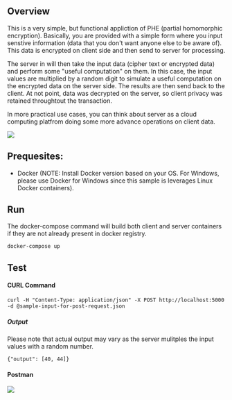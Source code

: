 ## Overview 
This is a very simple, but functional appliction of PHE (partial homomorphic encryption). Basically, you are provided with a simple form where you input senstive information (data that you don't want anyone else to be aware of). This data is encrypted on client side and then send to server for processing. 

The server in will then take the input data (cipher text or encrypted data) and perform some "useful computation" on them. In this case, the input values are multiplied by a random digit to simulate a useful computation on the encrypted data on the server side. The results are then send back to the client. At not point, data was decrypted on the server, 
so client privacy was retained throughtout the transaction. 

In more practical use cases, you can think about server as a cloud computing platfrom doing some more advance operations on client data. 

[<img src="https://github.com/razi-rais/homomorphic-encryption/blob/master/examples/images/sample-app-img1.png">](https://github.com/razi-rais/homomorphic-encryption/blob/master/examples/images/sample-app-img1.png)


## Prequesites:
* Docker (NOTE: Install Docker version based on your OS. For Windows, please use Docker for Windows since this sample is leverages Linux Docker containers).

## Run
The docker-compose command will build both client and server containers if they are not already present in docker registry. 

```
docker-compose up
```
## Test

#### CURL Command 
```
curl -H "Content-Type: application/json" -X POST http://localhost:5000 -d @sample-input-for-post-request.json
```
##### Output 
Please note that actual output may vary as the server mulitples the input values with a random number. 
```
{"output": [40, 44]}
```

#### Postman

[<img src="https://github.com/razi-rais/homomorphic-encryption/blob/master/examples/images/postman.png">](https://https://github.com/razi-rais/homomorphic-encryption/blob/master/examples/images/postman.png)
